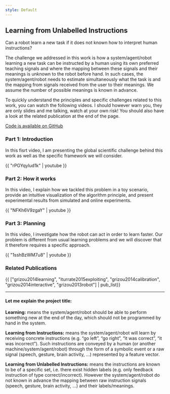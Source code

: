 ```yaml
---
style: Default
---
```


## Learning from Unlabelled Instructions

<div class="well"> Can a robot learn a new task if it does not known how to interpret human instructions? </div>

The challenge we addressed in this work is how a system/agent/robot learning a new task can be instructed by a human using its own preferred teaching signals and where the mapping between these signals and their meanings is unknown to the robot before hand. In such cases, the system/agent/robot needs to estimate simultaneously what the task is and the mapping from signals received from the user to their meanings. We assume the number of possible meanings is known in advance.

To quickly understand the principles and specific challenges related to this work, you can watch the following videos. I should however warn you, they are only slides and me talking, watch at your own risk! You should also have a look at the related publication at the end of the page.

<a class="btn btn-block btn-github btn-lg center" href="https://github.com/jgrizou/lfui" target="_blank">
<i class="fa fa-github"></i> Code is available on GitHub
</a>

### Part 1: Introduction

In this fisrt video, I am presenting the global scientific challenge behind this work as well as the specific framework we will consider.

{{ "rPGYqylud1k" | youtube }}

### Part 2: How it works

In this video, I explain how we tackled this problem in a toy scenario, provide an intuitive visualization of the algorithm principle, and present experimental results from simulated and online experiments.

{{ "NFKh6V9zgaY" | youtube }}

### Part 3: Planning

In this video, I investigate how the robot can act in order to learn faster. Our problem is different from usual learning problems and we will discover that it therefore requires a specific approach.

{{ "1sshBzWM7u8" | youtube }}

### Related Publications

{{ ["grizou2014learning", "iturrate2015exploiting", "grizou2014calibration", "grizou2014interactive", "grizou2013robot"] | pub_list}}

---

#### Let me explain the project title:

**Learning:** means the system/agent/robot should be able to perform something new at the end of the day, which should not be programmed by hand in the system.

**Learning  from Instructions:** means the system/agent/robot will learn by receiving concrete instructions (e.g. “go left”, “go right”, “it was correct”, “it was incorrect”). Such instructions are conveyed by a human (or another machine/system/agent/robot) through the form of a symbolic event or a raw signal (speech, gesture, brain activity, …) represented by a feature vector.

**Learning  from Unlabelled Instructions:** means the instructions are known to be of a specific set, i.e. there exist hidden labels (e.g. only feedback instruction  of type correct/incorrect). However the system/agent/robot do not known in advance the mapping between raw instruction signals (speech, gesture, brain activity, …) and their labels/meanings.
